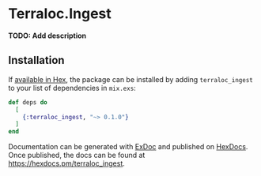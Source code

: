 # Terraloc.Ingest

**TODO: Add description**

## Installation

If [available in Hex](https://hex.pm/docs/publish), the package can be installed
by adding `terraloc_ingest` to your list of dependencies in `mix.exs`:

```elixir
def deps do
  [
    {:terraloc_ingest, "~> 0.1.0"}
  ]
end
```

Documentation can be generated with [ExDoc](https://github.com/elixir-lang/ex_doc)
and published on [HexDocs](https://hexdocs.pm). Once published, the docs can
be found at <https://hexdocs.pm/terraloc_ingest>.

